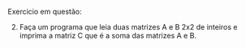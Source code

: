 Exercicio em questão:

2.	Faça um programa que leia duas matrizes A e B 2x2 de inteiros e imprima a matriz C que é a soma das matrizes A e B.  
